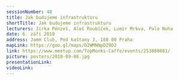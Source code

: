 ```yaml
---
sessionNumber: 48
title: Jak budujeme infrastrukturu
shortTitle: Jak budujeme infrastrukturu
lecturers: Jirka Pénzeš, Aleš Roubíček, Lumír Mrkva, Palo Noha
date: 6. září 2018
address: Jamm Club, Pod kaštany 3, 160 00 Praha
mapLink: https://goo.gl/maps/D2WMNNpDZ9D2
link: https://www.meetup.com/TopMonks-Caffe/events/253808081/
picture: posters/2018-09-06.jpg
presentationLink:
videoLink:
---
```

